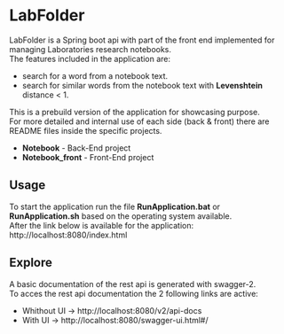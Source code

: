 # LabFolder

LabFolder is a Spring boot api with part of the front end implemented for managing Laboratories research notebooks.
<br>
The features included in the application are:
* search for a word from a notebook text.
* search for similar words from the notebook text with **Levenshtein** distance < 1.

This is a prebuild version of the application for showcasing purpose.<br>
For more detailed and internal use of each side (back & front) there are README files inside the specific projects.<br>
* **Notebook** - Back-End project
* **Notebook_front** - Front-End project

## Usage

To start the application run the file **RunApplication.bat** or **RunApplication.sh** based on the operating system available.<br>
After the link below is available for the application:<br>
http://localhost:8080/index.html

## Explore

A basic documentation of the rest api is generated with swagger-2.<br>
To acces the rest api documentation the 2 following links are active:
* Whithout UI -> http://localhost:8080/v2/api-docs
* With UI     -> http://localhost:8080/swagger-ui.html#/
